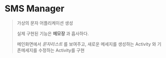# SMS Manager

> 가상의 문자 어플리케이션 생성
>
> 실제 구현된 기능은 __메모장__ 과 흡사하다.
>
> 메인화면에서 _문자리스트_ 를 보여주고, 새로운 메세지를 생성하는 Activity 와 기존메세지를 수정하는 Activity를 구현
